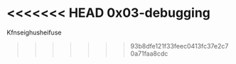 <<<<<<< HEAD
0x03-debugging
=======
Kfnseighusheifuse
>>>>>>> 93b8dfe121f33feec0413fc37e2c70a71faa8cdc
